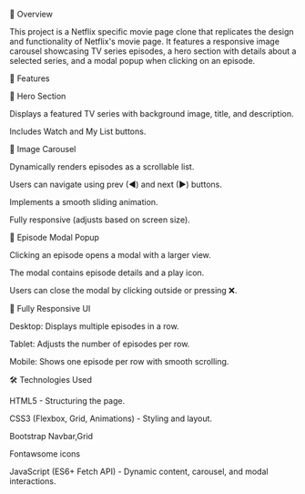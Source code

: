 🚀 Overview

This project is a Netflix specific movie page clone that replicates the design and functionality of Netflix's movie page. It features a responsive image carousel showcasing TV series episodes, a hero section with details about a selected series, and a modal popup when clicking on an episode.

🎯 Features

🔹 Hero Section

Displays a featured TV series with background image, title, and description.

Includes Watch and My List buttons.

🔹 Image Carousel

Dynamically renders episodes as a scrollable list.

Users can navigate using prev (◀) and next (▶) buttons.

Implements a smooth sliding animation.

Fully responsive (adjusts based on screen size).

🔹 Episode Modal Popup

Clicking an episode opens a modal with a larger view.

The modal contains episode details and a play icon.

Users can close the modal by clicking outside or pressing ❌.

🔹 Fully Responsive UI

Desktop: Displays multiple episodes in a row.

Tablet: Adjusts the number of episodes per row.

Mobile: Shows one episode per row with smooth scrolling.

🛠️ Technologies Used

HTML5 - Structuring the page.

CSS3 (Flexbox, Grid, Animations) - Styling and layout.

Bootstrap Navbar,Grid

Fontawsome icons

JavaScript (ES6+ Fetch API) - Dynamic content, carousel, and modal interactions.
